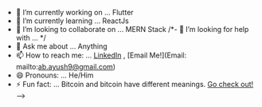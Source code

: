 

- 🔭 I’m currently working on ... Flutter
- 🌱 I’m currently learning ... ReactJs
- 👯 I’m looking to collaborate on ... MERN Stack 
/*- 🤔 I’m looking for help with ... */
- 💬 Ask me about ... Anything
- 📫 How to reach me: ... [LinkedIn](https://www.linkedin.com/in/ayushbhardwaj/) , [Email Me!](Email: mailto:ab.ayush9@gmail.com)
- 😄 Pronouns: ... He/Him
- ⚡ Fun fact: ... Bitcoin and bitcoin have different meanings. [Go check out!](https://www.simplilearn.com/things-you-didnt-know-about-bitcoin-article)
-->
